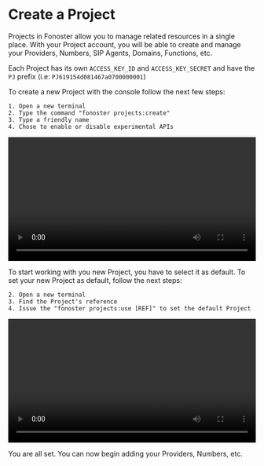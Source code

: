 # Create a Project

Projects in Fonoster allow you to manage related resources in a single place. With your Project account, you will be able to create and manage your Providers, Numbers, SIP Agents, Domains, Functions, etc.

Each Project has its own `ACCESS_KEY_ID` and `ACCESS_KEY_SECRET` and have the `PJ` prefix (i.e: `PJ619154d081467a0700000001`)

To create a new Project with the console follow the next few steps:

```none
1. Open a new terminal
2. Type the command "fonoster projects:create"
3. Type a friendly name
4. Chose to enable or disable experimental APIs
```

<video width="100%" playsInline="" controls="muted">
 <source src="../../videos/create_a_project_1.mov" type="video/mp4" playsInline="" />
</video>

To start working with you new Project, you have to select it as default. To set your new Project as default, follow the next steps:

```none
2. Open a new terminal
3. Find the Project's reference
4. Issue the "fonoster projects:use [REF]" to set the default Project
```

<video width="100%" playsInline="" controls="muted">
 <source src="../../videos/create_a_project_2.mov" type="video/mp4" playsInline="" />
</video>

You are all set. You can now begin adding your Providers, Numbers, etc.
